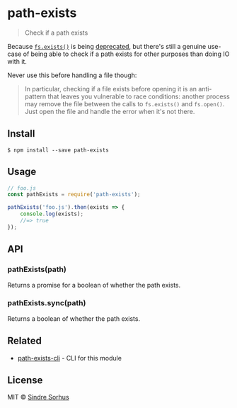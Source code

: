 # path-exists

> Check if a path exists

Because [`fs.exists()`](https://nodejs.org/api/fs.html#fs_fs_exists_path_callback) is being [deprecated](https://github.com/iojs/io.js/issues/103), but there's still a genuine use-case of being able to check if a path exists for other purposes than doing IO with it.

Never use this before handling a file though:

> In particular, checking if a file exists before opening it is an anti-pattern that leaves you vulnerable to race conditions: another process may remove the file between the calls to `fs.exists()` and `fs.open()`. Just open the file and handle the error when it's not there.

## Install

```text
$ npm install --save path-exists
```

## Usage

```javascript
// foo.js
const pathExists = require('path-exists');

pathExists('foo.js').then(exists => {
    console.log(exists);
    //=> true
});
```

## API

### pathExists\(path\)

Returns a promise for a boolean of whether the path exists.

### pathExists.sync\(path\)

Returns a boolean of whether the path exists.

## Related

* [path-exists-cli](https://github.com/sindresorhus/path-exists-cli) - CLI for this module

## License

MIT © [Sindre Sorhus](https://sindresorhus.com)

